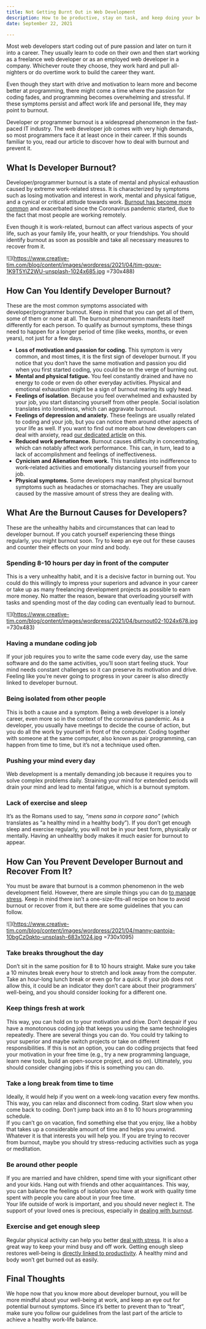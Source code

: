 ```yaml
---
title: Not Getting Burnt Out in Web Development
description: How to be productive, stay on task, and keep doing your best work.
date: September 22, 2021

---
```

Most web developers start coding out of pure passion and later on turn it into a career. They usually learn to code on their own and then start working as a freelance web developer or as an employed web developer in a company. Whichever route they choose, they work hard and pull all-nighters or do overtime work to build the career they want.

Even though they start with drive and motivation to learn more and become better at programming, there might come a time where the passion for coding fades, and programming becomes overwhelming and stressful. If these symptoms persist and affect work life and personal life, they may point to burnout.

Developer or programmer burnout is a widespread phenomenon in the fast-paced IT industry. The web developer job comes with very high demands, so most programmers face it at least once in their career. If this sounds familiar to you, read our article to discover how to deal with burnout and prevent it.

## What Is Developer Burnout?

Developer/programmer burnout is a state of mental and physical exhaustion caused by extreme work-related stress. It is characterized by symptoms such as losing motivation and interest in work, mental and physical fatigue, and a cynical or critical attitude towards work. [Burnout has become more common](https://www.forbes.com/sites/maurathomas/2020/08/28/its-time-to-face-facts-burnout-is-rampant/?sh=7041e4713861) and exacerbated since the Coronavirus pandemic started, due to the fact that most people are working remotely.

Even though it is work-related, burnout can affect various aspects of your life, such as your family life, your health, or your friendships. You should identify burnout as soon as possible and take all necessary measures to recover from it.

![](https://www.creative-tim.com/blog/content/images/wordpress/2021/04/tim-gouw-1K9T5YiZ2WU-unsplash-1024x685.jpg =730x488)

## How Can You Identify Developer Burnout?

These are the most common symptoms associated with developer/programmer burnout. Keep in mind that you can get all of them, some of them or none at all. The burnout phenomenon manifests itself differently for each person. To qualify as burnout symptoms, these things need to happen for a longer period of time (like weeks, months, or even years), not just for a few days.

* **Loss of motivation and passion for coding.** This symptom is very common, and most times, it is the first sign of developer burnout. If you notice that you don’t have the same motivation and passion you did when you first started coding, you could be on the verge of burning out.
* **Mental and physical fatigue.** You feel constantly drained and have no energy to code or even do other everyday activities. Physical and emotional exhaustion might be a sign of burnout rearing its ugly head.
* **Feelings of isolation**. Because you feel overwhelmed and exhausted by your job, you start distancing yourself from other people. Social isolation translates into loneliness, which can aggravate burnout.
* **Feelings of depression and anxiety.** These feelings are usually related to coding and your job, but you can notice them around other aspects of your life as well. If you want to find out more about how developers can deal with anxiety, read [our dedicated article](https://www.creative-tim.com/blog/education/web-developers-can-beat-anxiety/) on this.
* **Reduced work performance.** Burnout causes difficulty in concentrating, which can notably affect work performance. This can, in turn, lead to a lack of accomplishment and feelings of ineffectiveness.
* **Cynicism and Alienation from work.** This translates into indifference to work-related activities and emotionally distancing yourself from your job.
* **Physical symptoms.** Some developers may manifest physical burnout symptoms such as headaches or stomachaches. They are usually caused by the massive amount of stress they are dealing with.

## What Are the Burnout Causes for Developers?

These are the unhealthy habits and circumstances that can lead to developer burnout. If you catch yourself experiencing these things regularly, you might burnout soon. Try to keep an eye out for these causes and counter their effects on your mind and body.

### **Spending 8-10 hours per day in front of the computer**

This is a very unhealthy habit, and it is a decisive factor in burning out. You could do this willingly to impress your superiors and advance in your career or take up as many freelancing development projects as possible to earn more money. No matter the reason, beware that overloading yourself with tasks and spending most of the day coding can eventually lead to burnout.

![](https://www.creative-tim.com/blog/content/images/wordpress/2021/04/burnout02-1024x678.jpg =730x483)

### **Having a mundane coding job**

If your job requires you to write the same code every day, use the same software and do the same activities, you’ll soon start feeling stuck. Your mind needs constant challenges so it can preserve its motivation and drive. Feeling like you’re never going to progress in your career is also directly linked to developer burnout.

### **Being isolated from other people**

This is both a cause and a symptom. Being a web developer is a lonely career, even more so in the context of the coronavirus pandemic. As a developer, you usually have meetings to decide the course of action, but you do all the work by yourself in front of the computer. Coding together with someone at the same computer, also known as pair programming, can happen from time to time, but it’s not a technique used often.

### **Pushing your mind every day**

Web development is a mentally demanding job because it requires you to solve complex problems daily. Straining your mind for extended periods will drain your mind and lead to mental fatigue, which is a burnout symptom.

### **Lack of exercise and sleep**

It’s as the Romans used to say, _“mens sana in corpore sano”_ (which translates as “a healthy mind in a healthy body”). If you don’t get enough sleep and exercise regularly, you will not be in your best form, physically or mentally. Having an unhealthy body makes it much easier for burnout to appear.

## How Can You Prevent Developer Burnout and Recover From It?

You must be aware that burnout is a common phenomenon in the web development field. However, there are simple things you can do [to manage stress](https://thenextweb.com/growth-quarters/2020/09/05/how-to-manage-stress-as-a-developer-syndication/). Keep in mind there isn’t a one-size-fits-all recipe on how to avoid burnout or recover from it, but there are some guidelines that you can follow.

![](https://www.creative-tim.com/blog/content/images/wordpress/2021/04/manny-pantoja-10bgCz0qkto-unsplash-683x1024.jpg =730x1095)

### **Take breaks throughout the day**

Don’t sit in the same position for 8 to 10 hours straight. Make sure you take a 10 minutes break every hour to stretch and look away from the computer. Take an hour-long lunch break or even go for a quick. If your job does not allow this, it could be an indicator they don’t care about their programmers’ well-being, and you should consider looking for a different one.

### **Keep things fresh at work**

This way, you can hold on to your motivation and drive. Don’t despair if you have a monotonous coding job that keeps you using the same technologies repeatedly. There are several things you can do. You could try talking to your superior and maybe switch projects or take on different responsibilities. If this is not an option, you can do coding projects that feed your motivation in your free time (e.g., try a new programming language, learn new tools, build an open-source project, and so on). Ultimately, you should consider changing jobs if this is something you can do.

### **Take a long break from time to time**

Ideally, it would help if you went on a week-long vacation every few months. This way, you can relax and disconnect from coding. Start slow when you come back to coding. Don’t jump back into an 8 to 10 hours programming schedule.  
If you can’t go on vacation, find something else that you enjoy, like a hobby that takes up a considerable amount of time and helps you unwind. Whatever it is that interests you will help you. If you are trying to recover from burnout, maybe you should try stress-reducing activities such as yoga or meditation.

### **Be around other people**

If you are married and have children, spend time with your significant other and your kids. Hang out with friends and other acquaintances. This way, you can balance the feelings of isolation you have at work with quality time spent with people you care about in your free time.  
Your life outside of work is important, and you should never neglect it. The support of your loved ones is precious, especially in [dealing with burnout](https://dev.to/pieohpah/dealing-with-programmers-burnout-40b).

### **Exercise and get enough sleep**

Regular physical activity can help you better [deal with stress](https://www.mayoclinic.org/exercise-and-stress/art-20044469#:\~:text=Exercise%20increases%20your%20overall%20health,%2Dgood%20neurotransmitters%2C%20called%20endorphins.). It is also a great way to keep your mind busy and off work. Getting enough sleep restores well-being is [directly linked to productivity](https://journals.lww.com/joem/Abstract/2010/01000/The_Cost_of_Poor_Sleep__Workplace_Productivity.13.aspx). A healthy mind and body won’t get burned out as easily.

## Final Thoughts

We hope now that you know more about developer burnout, you will be more mindful about your well-being at work, and keep an eye out for potential burnout symptoms. Since it’s better to prevent than to “treat”, make sure you follow our guidelines from the last part of the article to achieve a healthy work-life balance.